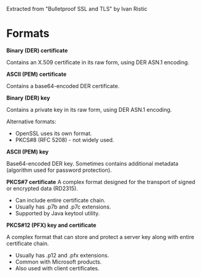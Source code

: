 Extracted from "Bulletproof SSL and TLS" by Ivan Ristic

# Formats

**Binary (DER) certificate**

Contains an X.509 certificate in its raw form, using DER ASN.1 encoding.

**ASCII (PEM) certificate**

Contains a base64-encoded DER certificate.

**Binary (DER) key**

Contains a private key in its raw form, using DER ASN.1 encoding.

Alternative formats:

* OpenSSL uses its own format.
* PKCS#8 (RFC 5208) - not widely used.

**ASCII (PEM) key**

Base64-encoded DER key. Sometimes contains additional metadata (algorithm used for password protection).

**PKCS#7 certificate**
A complex format designed for the transport of signed or encrypted data (RD2315).

* Can include entire certificate chain.
* Usually has .p7b and .p7c extensions.
* Supported by Java keytool utility.

**PKCS#12 (PFX) key and certificate**

A complex format that can store and protect a server key along with entire certificate chain.

* Usually has .p12 and .pfx extensions.
* Common with Microsoft products.
* Also used with client certificates.